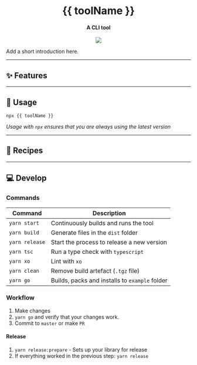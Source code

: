 <h1 align="center">
  {{ toolName }}
</h1>
<h4 align="center">
    A CLI tool
</h4>

<div align="center">
  <img src="https://badgen.net/npm/v/{{ toolName }}?icon=npm" />
  <!-- <img src="https://badgen.net/github/last-commit/<your user name>/{{ toolName }}?icon=github" /> -->
</div>

Add a short introduction here.

---

## :sparkles: Features

---

## :wrench: Usage

```
npx {{ toolName }}
```

_Usage with `npx` ensures that you are always using the latest version_

---

## :book: Recipes

---

## :computer: Develop

### Commands

| Command        | Description                                    |
| -------------- | ---------------------------------------------- |
| `yarn start`   | Continuously builds and runs the tool          |
| `yarn build`   | Generate files in the `dist` folder            |
| `yarn release` | Start the process to release a new version     |
| `yarn tsc`     | Run a type check with `typescript`             |
| `yarn xo`      | Lint with `xo`                                 |
| `yarn clean`   | Remove build artefact (`.tgz` file)            |
| `yarn go`      | Builds, packs and installs to `example` folder |

### Workflow

1. Make changes
2. `yarn go` and verify that your changes work.
3. Commit to `master` or make `PR`

#### Release

1. `yarn release:prepare` - Sets up your library for release
2. If everything worked in the previous step: `yarn release`
